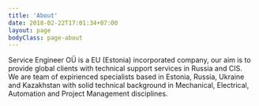 ```yaml
---
title: 'About'
date: 2018-02-22T17:01:34+07:00
layout: page
bodyClass: page-about
---
```


Service Engineer OÜ is a EU (Estonia) incorporated company, our aim is to provide global clients with technical support services in Russia and CIS.  
We are team of expirienced specialists based in Estonia, Russia, Ukraine and Kazakhstan with solid technical background in Mechanical, Electrical, Automation and Project Management disciplines.